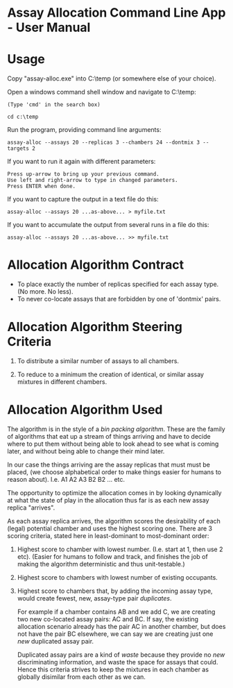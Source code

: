 # Assay Allocation Command Line App - User Manual


# Usage

Copy "assay-alloc.exe" into C:\temp (or somewhere else of your choice).

Open a windows command shell window and navigate to C:\temp:

    (Type 'cmd' in the search box)

    cd c:\temp

Run the program, providing command line arguments:

    assay-alloc --assays 20 --replicas 3 --chambers 24 --dontmix 3 --targets 2

If you want to run it again with different parameters:

    Press up-arrow to bring up your previous command.
    Use left and right-arrow to type in changed parameters.
    Press ENTER when done.

If you want to capture the output in a text file do this:

    assay-alloc --assays 20 ...as-above... > myfile.txt

If you want to accumulate the output from several runs in a file do this:

    assay-alloc --assays 20 ...as-above... >> myfile.txt



# Allocation Algorithm Contract

- To place exactly the number of replicas specified for each assay type.
  (No more. No less).
- To never co-locate assays that are forbidden by one of 'dontmix' pairs.

# Allocation Algorithm Steering Criteria

1) To distribute a similar number of assays to all chambers.

2) To reduce to a minimum the creation of identical, or similar assay mixtures
   in different chambers.

# Allocation Algorithm Used

The algorithm is in the style of a *bin packing algorithm*. These are the family
of algorithms that eat up a stream of things arriving and have to decide where to
put them without being able to look ahead to see what is coming later, and
without being able to change their mind later.

In our case the things arriving are the assay replicas that must must be placed,
(we choose alphabetical order to make things easier for humans to reason about).
I.e. A1 A2 A3 B2 B2 ... etc.

The opportunity to optimize the allocation comes in by looking dynamically at 
what the state of play in the allocation thus far is as each new assay 
replica "arrives".

As each assay replica arrives, the algorithm scores the desirability of each
(legal) potential chamber and uses the highest scoring one. There are 3 scoring
criteria, stated here in least-dominant to most-dominant order:

1) Highest score to chamber with lowest number. (I.e. start at 1, then 
   use 2 etc). (Easier for humans to follow and track, and finishes the job of  
   making the algorithm deterministic and thus unit-testable.)

2) Highest score to chambers with lowest number of existing occupants.

3) Highest score to chambers that, by adding the incoming assay type, would
   create fewest, new, assay-type pair *duplicates*.

   For example if a chamber contains AB and we add C, we are creating two
   new co-located assay pairs: AC and BC. If say, the existing allocation
   scenario already has the pair AC in another chamber,  but does not
   have the pair BC elsewhere, we can say we are creating just one *new*
   duplicated assay pair.
   
   Duplicated assay pairs are a kind of *waste* because they provide no *new* 
   discriminating information, and waste the space for assays that could. 
   Hence this criteria strives to keep the mixtures in each chamber as globally 
   disimilar from each other as we can.
